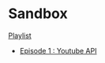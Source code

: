 # Sandbox

[Playlist](https://www.youtube.com/playlist?list=PLCsa_8vz1nX65YDuy1XWuR60EH_lyAVSV)
- [Episode 1 : Youtube API](https://www.youtube.com/playlist?list=PLCsa_8vz1nX65YDuy1XWuR60EH_lyAVSV)